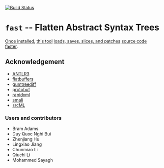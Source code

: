 [![Build Status](https://travis-ci.org/yijunyu/fast.svg?branch=master)](https://travis-ci.org/yijunyu/fast)
# `fast` -- Flatten Abstract Syntax Trees
[Once installed](doc/installation.md), [this tool](doc/options.md) [loads, saves, slices, and patches](doc/usage.md) [source code](doc/example.md) [faster](doc/performance.md). 

## Acknowledgement

* [ANTLR3](https://github.com/antlr/antlr3)
* [flatbuffers](https://github.com/google/flatbuffers)
* [gumtreediff](https://github.com/GumTreeDiff/gumtree)
* [protobuf](https://github.com/google/protobuf)
* [rapidxml](https://github.com/dwd/rapidxml)
* [smali](https://github.com/JesusFreke/smali)
* [srcML](http://www.srcml.org/)

### Users and contributors
* Bram Adams
* Duy Quoc Nghi Bui
* Zhenjiang Hu
* Lingxiao Jiang
* Chunmiao Li
* Qiuchi Li
* Mohammed Sayagh
